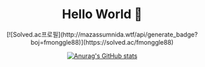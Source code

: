 <h1 align="center"> Hello World 👋 </h1>

<div align="center">
  [![Solved.ac프로필](http://mazassumnida.wtf/api/generate_badge?boj=fmonggle88)](https://solved.ac/fmonggle88) 
  
[![Anurag's GitHub stats](https://github-readme-stats.vercel.app/api?username=Monggle88&show_icons=true&theme=radical)](https://github.com/anuraghazra/github-readme-stats) 
</div>

<!--
**Monggle88/Monggle88** is a ✨ _special_ ✨ repository because its `README.md` (this file) appears on your GitHub profile.

Here are some ideas to get you started:

- 🔭 I’m currently working on ...
- 🌱 I’m currently learning ...
- 👯 I’m looking to collaborate on ...
- 🤔 I’m looking for help with ...
- 💬 Ask me about ...
- 📫 How to reach me: ...
- 😄 Pronouns: ...
- ⚡ Fun fact: ...
-->
